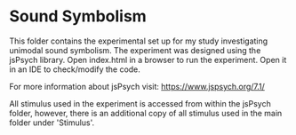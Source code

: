 # Sound Symbolism

This folder contains the experimental set up for my study investigating unimodal sound symbolism. The experiment was designed using the jsPsych library. Open index.html in a browser to run the experiment. Open it in an IDE to check/modify the code.

For more information about jsPsych visit: https://www.jspsych.org/7.1/

All stimulus used in the experiment is accessed from within the jsPsych folder, however, there is an additional copy of all stimulus used in the main folder under
'Stimulus'.

